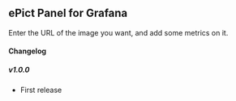## ePict Panel for Grafana

Enter the URL of the image you want, and add some metrics on it.

#### Changelog

##### v1.0.0

- First release
